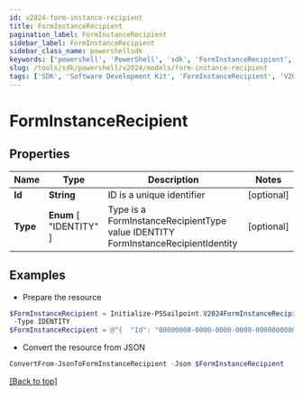 ```yaml
---
id: v2024-form-instance-recipient
title: FormInstanceRecipient
pagination_label: FormInstanceRecipient
sidebar_label: FormInstanceRecipient
sidebar_class_name: powershellsdk
keywords: ['powershell', 'PowerShell', 'sdk', 'FormInstanceRecipient', 'V2024FormInstanceRecipient'] 
slug: /tools/sdk/powershell/v2024/models/form-instance-recipient
tags: ['SDK', 'Software Development Kit', 'FormInstanceRecipient', 'V2024FormInstanceRecipient']
---
```



# FormInstanceRecipient

## Properties

Name | Type | Description | Notes
------------ | ------------- | ------------- | -------------
**Id** | **String** | ID is a unique identifier | [optional] 
**Type** |  **Enum** [  "IDENTITY" ] | Type is a FormInstanceRecipientType value IDENTITY FormInstanceRecipientIdentity | [optional] 

## Examples

- Prepare the resource
```powershell
$FormInstanceRecipient = Initialize-PSSailpoint.V2024FormInstanceRecipient  -Id 00000000-0000-0000-0000-000000000000 `
 -Type IDENTITY
$FormInstanceRecipient = @"{  "Id": "00000000-0000-0000-0000-000000000000", "Type": "IDENTITY" }"@
```

- Convert the resource from JSON
```powershell
ConvertFrom-JsonToFormInstanceRecipient -Json $FormInstanceRecipient
```


[[Back to top]](#) 

